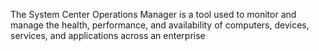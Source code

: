 The System Center Operations Manager is a tool used to monitor and manage the health, performance, and availability of computers, devices, services, and applications across an enterprise
